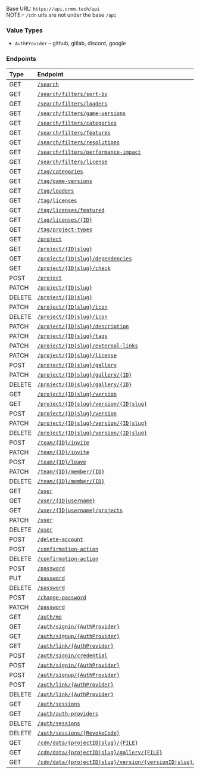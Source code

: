 Base URL: `https://api.crmm.tech/api` <br />
NOTE:- `/cdn` urls are not under the base `/api`

### Value Types
* `AuthProvider` &ndash; github, gitlab, discord, google

### Endpoints
| Type   | Endpoint  |
|:-------|:----------|
| GET    | [`/search`](/packages/backend/src/routes/search.ts#L22) |
| GET    | [`/search/filters/sort-by`](/packages/backend/src/routes/search.ts#L23) |
| GET    | [`/search/filters/loaders`](/packages/backend/src/routes/search.ts#L24) |
| GET    | [`/search/filters/game-versions`](/packages/backend/src/routes/search.ts#L25) |
| GET    | [`/search/filters/categories`](/packages/backend/src/routes/search.ts#L26) |
| GET    | [`/search/filters/features`](/packages/backend/src/routes/search.ts#L27) |
| GET    | [`/search/filters/resolutions`](/packages/backend/src/routes/search.ts#L28) |
| GET    | [`/search/filters/performance-impact`](/packages/backend/src/routes/search.ts#L29) |
| GET    | [`/search/filters/license`](/packages/backend/src/routes/search.ts#L30) |
| GET    | [`/tag/categories`](/packages/backend/src/routes/tags.ts#L13) |
| GET    | [`/tag/game-versions`](/packages/backend/src/routes/tags.ts#L14) |
| GET    | [`/tag/loaders`](/packages/backend/src/routes/tags.ts#L15) |
| GET    | [`/tag/licenses`](/packages/backend/src/routes/tags.ts#L16) |
| GET    | [`/tag/licenses/featured`](/packages/backend/src/routes/tags.ts#L17) |
| GET    | [`/tag/licenses/{ID}`](/packages/backend/src/routes/tags.ts#L18) |
| GET    | [`/tag/project-types`](/packages/backend/src/routes/tags.ts#L19) |
| GET    | [`/project`](/packages/backend/src/routes/project/index.ts#L41) |
| GET    | [`/project/{ID\|slug}`](/packages/backend/src/routes/project/index.ts#L43) |
| GET    | [`/project/{ID\|slug}/dependencies`](/packages/backend/src/routes/project/index.ts#L44) |
| GET    | [`/project/{ID\|slug}/check`](/packages/backend/src/routes/project/index.ts#L45) |
| POST    | [`/project`](/packages/backend/src/routes/project/index.ts#L47) |
| PATCH    | [`/project/{ID\|slug}`](/packages/backend/src/routes/project/index.ts#L48) |
| DELETE    | [`/project/{ID\|slug}`](/packages/backend/src/routes/project/index.ts#L49) |
| PATCH    | [`/project/{ID\|slug}/icon`](/packages/backend/src/routes/project/index.ts#L50) |
| DELETE    | [`/project/{ID\|slug}/icon`](/packages/backend/src/routes/project/index.ts#L51) |
| PATCH    | [`/project/{ID\|slug}/description`](/packages/backend/src/routes/project/index.ts#L52) |
| PATCH    | [`/project/{ID\|slug}/tags`](/packages/backend/src/routes/project/index.ts#L53) |
| PATCH    | [`/project/{ID\|slug}/external-links`](/packages/backend/src/routes/project/index.ts#L54) |
| PATCH    | [`/project/{ID\|slug}/license`](/packages/backend/src/routes/project/index.ts#L55) |
| POST    | [`/project/{ID\|slug}/gallery`](/packages/backend/src/routes/project/index.ts#L57) |
| PATCH    | [`/project/{ID\|slug}/gallery/{ID}`](/packages/backend/src/routes/project/index.ts#L58) |
| DELETE    | [`/project/{ID\|slug}/gallery/{ID}`](/packages/backend/src/routes/project/index.ts#L59) |
| GET    | [`/project/{ID\|slug}/version`](/packages/backend/src/routes/project/version/index.ts#L18) |
| GET    | [`/project/{ID\|slug}/version/{ID\|slug}`](/packages/backend/src/routes/project/version/index.ts#L19) |
| POST    | [`/project/{ID\|slug}/version`](/packages/backend/src/routes/project/version/index.ts#L21) |
| PATCH    | [`/project/{ID\|slug}/version/{ID\|slug}`](/packages/backend/src/routes/project/version/index.ts#L22) |
| DELETE    | [`/project/{ID\|slug}/version/{ID\|slug}`](/packages/backend/src/routes/project/version/index.ts#L23) |
| POST    | [`/team/{ID}/invite`](/packages/backend/src/routes/team/index.ts#L17) |
| PATCH    | [`/team/{ID}/invite`](/packages/backend/src/routes/team/index.ts#L18) |
| POST    | [`/team/{ID}/leave`](/packages/backend/src/routes/team/index.ts#L19) |
| PATCH    | [`/team/{ID}/member/{ID}`](/packages/backend/src/routes/team/index.ts#L20) |
| DELETE    | [`/team/{ID}/member/{ID}`](/packages/backend/src/routes/team/index.ts#L21) |
| GET    | [`/user`](/packages/backend/src/routes/user.ts#L30) |
| GET    | [`/user/{ID\|username}`](/packages/backend/src/routes/user.ts#L31) |
| GET    | [`/user/{ID\|username}/projects`](/packages/backend/src/routes/user.ts#L32) |
| PATCH    | [`/user`](/packages/backend/src/routes/user.ts#L33) |
| DELETE    | [`/user`](/packages/backend/src/routes/user.ts#L34) |
| POST    | [`/delete-account`](/packages/backend/src/routes/user.ts#L35) |
| POST    | [`/confirmation-action`](/packages/backend/src/routes/user.ts#L37) |
| DELETE    | [`/confirmation-action`](/packages/backend/src/routes/user.ts#L38) |
| POST    | [`/password`](/packages/backend/src/routes/user.ts#L40) |
| PUT    | [`/password`](/packages/backend/src/routes/user.ts#L41) |
| DELETE    | [`/password`](/packages/backend/src/routes/user.ts#L42) |
| POST    | [`/change-password`](/packages/backend/src/routes/user.ts#L44) |
| PATCH    | [`/password`](/packages/backend/src/routes/user.ts#L45) |
| GET    | [`/auth/me`](/packages/backend/src/routes/auth.ts#L21) |
| GET    | [`/auth/signin/{AuthProvider}`](/packages/backend/src/routes/auth.ts#L24) |
| GET    | [`/auth/signup/{AuthProvider}`](/packages/backend/src/routes/auth.ts#L25) |
| GET    | [`/auth/link/{AuthProvider}`](/packages/backend/src/routes/auth.ts#L26) |
| POST    | [`/auth/signin/credential`](/packages/backend/src/routes/auth.ts#L28) |
| POST    | [`/auth/signin/{AuthProvider}`](/packages/backend/src/routes/auth.ts#L29) |
| POST    | [`/auth/signup/{AuthProvider}`](/packages/backend/src/routes/auth.ts#L30) |
| POST    | [`/auth/link/{AuthProvider}`](/packages/backend/src/routes/auth.ts#L31) |
| DELETE    | [`/auth/link/{AuthProvider}`](/packages/backend/src/routes/auth.ts#L32) |
| GET    | [`/auth/sessions`](/packages/backend/src/routes/auth.ts#L33) |
| GET    | [`/auth/auth-providers`](/packages/backend/src/routes/auth.ts#L34) |
| DELETE    | [`/auth/sessions`](/packages/backend/src/routes/auth.ts#L35) |
| DELETE    | [`/auth/sessions/{RevokeCode}`](/packages/backend/src/routes/auth.ts#L36) |
| GET    | [`/cdn/data/{projectID\|slug}/{FILE}`](/packages/backend/src/routes/cdn.ts#L11) |
| GET    | [`/cdn/data/{projectID\|slug}/gallery/{FILE}`](/packages/backend/src/routes/cdn.ts#L12) |
| GET    | [`/cdn/data/{projectID\|slug}/version/{versionID\|slug}/{FILE}`](/packages/backend/src/routes/cdn.ts#L13) |
